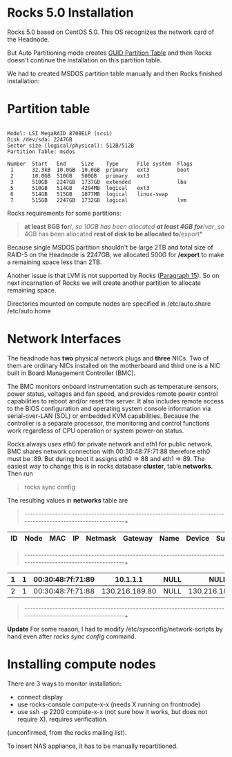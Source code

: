 # Rocks 5.0 Installation

Rocks 5.0 based on CentOS 5.0. This OS recognizes the network card of the Headnode. 

But Auto Partitioning mode creates [GUID Partition Table](http://en.wikipedia.org/wiki/GUID_Partition_Table) and then Rocks doesn't continue the installation on this partition table.

We had to created MSDOS partition table manually and then Rocks finished installation:

# Partition table

``` 

Model: LSI MegaRAID 8708ELP (scsi)
Disk /dev/sda: 2247GB
Sector size (logical/physical): 512B/512B
Partition Table: msdos

Number  Start   End     Size    Type      File system  Flags
 1      32.3kB  10.0GB  10.0GB  primary   ext3         boot
 2      10.0GB  510GB   500GB   primary   ext3
 3      510GB   2247GB  1737GB  extended               lba
 5      510GB   514GB   4294MB  logical   ext3
 6      514GB   515GB   1077MB  logical   linux-swap
 7      515GB   2247GB  1732GB  logical                lvm

```

Rocks requirements for some partitions: 

>  **at least 8GB for**/*, so 10GB has been allocated
>  **at least 4GB for**/var*, so 4GB has been allocated
>  **rest of disk to be allocated to**/export*

Because single MSDOS partition shouldn't be large 2TB and total size of RAID-5 on the Headnode is 2247GB, we allocated 500G for **/export** to make a remaining space less than 2TB.

Another issue is that LVM is not supported by Rocks ([Paragraph 15](http://www.rocksclusters.org/rocks-documentation/4.3/install-frontend.html)). So on next incarnation of Rocks we will create another partition to allocate remaining space. 

Directories mounted on compute nodes are specified in /etc/auto.share /etc/auto.home

# Network Interfaces

The headnode has **two** physical network plugs and **three** NICs. Two of them are ordinary NICs installed on the motherboard and third one is a NIC built in Board Management Controller (BMC). 

The BMC monitors onboard instrumentation such as temperature sensors, power status, voltages and fan speed, and provides remote power control capabilities to reboot and/or reset the server. It also includes remote access to the BIOS configuration and operating system console information via serial-over-LAN (SOL) or embedded KVM capabilities. Because the controller is a separate processor, the monitoring and control functions work regardless of CPU operation or system power-on status.

Rocks always uses eth0 for private network and eth1 for public network. BMC shares network connection with 00:30:48:7F:71:88 therefore eth0 must be :89. But during boot it assigns eth0 => 88 and eth1 => 89. The easiest way to change this is in rocks database **cluster**, table **networks**. Then run

>  rocks sync config

The resulting values in **networks** table are

>  ------------------------------------------------------------------------------------------------------------+

|  ID  |  Node  |  MAC                |  IP              |  Netmask  |  Gateway          |  Name             |  Device  |  Subnet  |  Module  |  Options  |  Comment  |
| ---- | ------ | ------------------- | ---------------- | --------- | ----------------- | ----------------- | -------- | -------- | -------- | --------- | --------- |

>  ------------------------------------------------------------------------------------------------------------+

|   1  |     1  |  00:30:48:7f:71:89  |  10.1.1.1        |  NULL     |  NULL             |  cluster          |  eth0    |       1  |  igb     |  NULL     |  NULL     |
| ---- | ------ | ------------------- | ---------------- | --------- | ----------------- | ----------------- | -------- | -------- | -------- | --------- | --------- |
|   2  |     1  |  00:30:48:7f:71:88  |  130.216.189.80  |  NULL     |  130.216.189.254  |  cluster.hpc.org  |  eth1    |       2  |  igb     |  NULL     |  NULL     |

>  ------------------------------------------------------------------------------------------------------------+

**Update** For some reason, I had to modify /etc/sysconfig/network-scripts by hand even after *rocks sync config* command.

# Installing compute nodes

There are 3 ways to monitor installation:

- connect display
- use rocks-console compute-x-x (needs X running on frontnode)
- use ssh -p 2200 compute-x-x (not sure how it works, but does not require X). requires verification.

(unconfirmed, from the rocks mailing list).

To insert NAS appliance, it has to be manually repartitioned.
